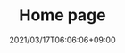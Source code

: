 ---
title: Home page
date: 2021/03/17T06:06:06+09:00
draft: false
description: こんにちは！こちらは<span class="accent-text">バドミントンサークルの「リレーション」</span>のです。<span class="accent-text">文京区の周辺</span>を中心に活動しています。<span class="accent-text">このページは現在準備中です。</span>

header:
  description: こんにちは！<span class="accent-text">東京都文京区の周辺</span>を中心に活動している<span class="accent-text">バドミントンサークル「リレーション」</span>です。
  image:
    url: tmp-hero.png
    alt: imege of badominton
    media: "(max-width: 46.25em)"
    params:
    - options: 1130x500
    - options: 848x443
      cmd: Fit
    - options: 565x420
      cmd: Fit
    - options: 360x318
      cmd: Fit
text_groups:
  - name: はじめに
    description: 2021年春からスタートした東京都文京区とその周辺を中心で活動するバドミントンサークルです。初心者から経験者まで、参加した誰もが楽しいと思えるサークルを目標にしています。現在、メンバーを募集しています。
projects:
  - title: Schedule 
    type: 練習日程など。
    link: https://oshw-tokyo.github.io/site-badminton-relation/schedule/
    image:
      url: works/schedule.jpg
      alt: The Strato web design theme
      media: "(max-width: 46.25em)"
      params:
      - options: 1130x590
      - options: 848x443
      - options: 565x420
      - options: 360x318 Left    
  - title: About us 
    type: 全員が楽しく参加できる東京のバドミントンサークル。
    link: https://oshw-tokyo.github.io/site-badminton-relation/about/
    class: short-col
    image:
      url: works/about.jpg
      alt: The Analytic web design theme
      media: "(max-width: 46.25em)"
      params:
      - options: 364x590 Top
      - options: 848x443 Top
      - options: 565x420
      - options: 360x318
  - title: Contact
    type: 参加のご希望など
    link: https://oshw-tokyo.github.io/site-badminton-relation/contact/
    class: wide-col
    image:
      url: works/contact.jpg
      alt: The Friends theme
      media: "(max-width: 46.25em)"
      params:
      - options: 746x590 Right
      - options: 848x443 Top
      - options: 565x420 Right
      - options: 360x318 Center
---
